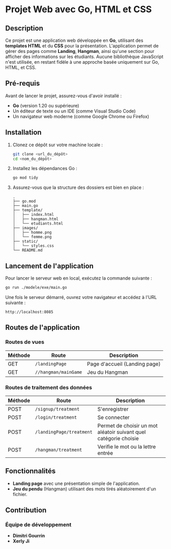 # Projet Web avec Go, HTML et CSS

## Description
Ce projet est une application web développée en **Go**, utilisant des **templates HTML** et du **CSS** pour la présentation. L'application permet de gérer des pages comme **Landing**, **Hangman**, ainsi qu'une section pour afficher des informations sur les étudiants. Aucune bibliothèque JavaScript n'est utilisée, en restant fidèle à une approche basée uniquement sur Go, HTML, et CSS.

## Pré-requis
Avant de lancer le projet, assurez-vous d'avoir installé :
- **Go** (version 1.20 ou supérieure)
- Un éditeur de texte ou un IDE (comme Visual Studio Code)
- Un navigateur web moderne (comme Google Chrome ou Firefox)

## Installation
1. Clonez ce dépôt sur votre machine locale :
    ```bash
    git clone <url_du_dépôt>
    cd <nom_du_dépôt>
    ```

2. Installez les dépendances Go :
    ```bash
    go mod tidy
    ```

3. Assurez-vous que la structure des dossiers est bien en place :
    ```
    .
    ├── go.mod
    ├── main.go
    ├── template/
    │   ├── index.html
    │   ├── hangman.html
    │   └── etudiants.html
    ├── images/
    │   ├── homme.png
    │   └── femme.png
    ├── static/
    │   └── styles.css
    └── README.md
    ```

## Lancement de l'application
Pour lancer le serveur web en local, exécutez la commande suivante :
```bash
go run ./modele/exe/main.go
```

Une fois le serveur démarré, ouvrez votre navigateur et accédez à l'URL suivante :

```arduino
http://localhost:8085
```
## Routes de l'application

### Routes de vues
| Méthode | Route               | Description                               |
|---------|---------------------|-------------------------------------------|
| GET     | `/landingPage`                 | Page d'accueil (Landing page)             |
| GET     | `//hangman/mainGame`          | Jeu du Hangman                            |

### Routes de traitement des données
| Méthode | Route               | Description                               |
|---------|---------------------|-------------------------------------------|
| POST    | `/signup/treatment`        | S'enregistrer         |
| POST     | `/login/treatment`    | Se connecter    |
| POST     | `/landingPage/treatment`    | Permet de choisir un mot aléatoir suivant quel catégorie choisie    |
| POST     | `/hangman/treatment`    | Verifie le mot ou la lettre entrée    |


## Fonctionnalités
- **Landing page** avec une présentation simple de l'application.
- **Jeu du pendu** (Hangman) utilisant des mots tirés aléatoirement d'un fichier.


## Contribution
### Équipe de développement
- **Dimitri Gourrin**
- **Xerly Ji**

